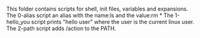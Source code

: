 This folder contains scripts for shell, init files, variables and expansions.
The 0-alias script an alias with the name:ls and the value:rm *
The 1-hello_you script prints "hello user" where the user is the current linux user.
The 2-path script adds /action to the PATH.
